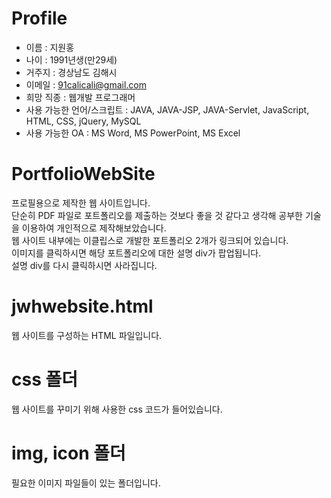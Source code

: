 # Profile
- 이름 : 지원홍
- 나이 : 1991년생(만29세)
- 거주지 : 경상남도 김해시
- 이메일 : 91calicali@gmail.com
- 희망 직종 : 웹개발 프로그래머
- 사용 가능한 언어/스크립트 : JAVA, JAVA-JSP, JAVA-Servlet, JavaScript, HTML, CSS, jQuery, MySQL
- 사용 가능한 OA : MS Word, MS PowerPoint, MS Excel

# PortfolioWebSite
프로필용으로 제작한 웹 사이트입니다.  
단순히 PDF 파일로 포트폴리오를 제출하는 것보다 좋을 것 같다고 생각해 공부한 기술을 이용하여 개인적으로 제작해보았습니다.  
웹 사이트 내부에는 이클립스로 개발한 포트폴리오 2개가 링크되어 있습니다.  
이미지를 클릭하시면 해당 포트폴리오에 대한 설명 div가 팝업됩니다.  
설명 div를 다시 클릭하시면 사라집니다.  

# jwhwebsite.html
웹 사이트를 구성하는 HTML 파일입니다.

# css 폴더
웹 사이트를 꾸미기 위해 사용한 css 코드가 들어있습니다.

# img, icon 폴더
필요한 이미지 파일들이 있는 폴더입니다.
